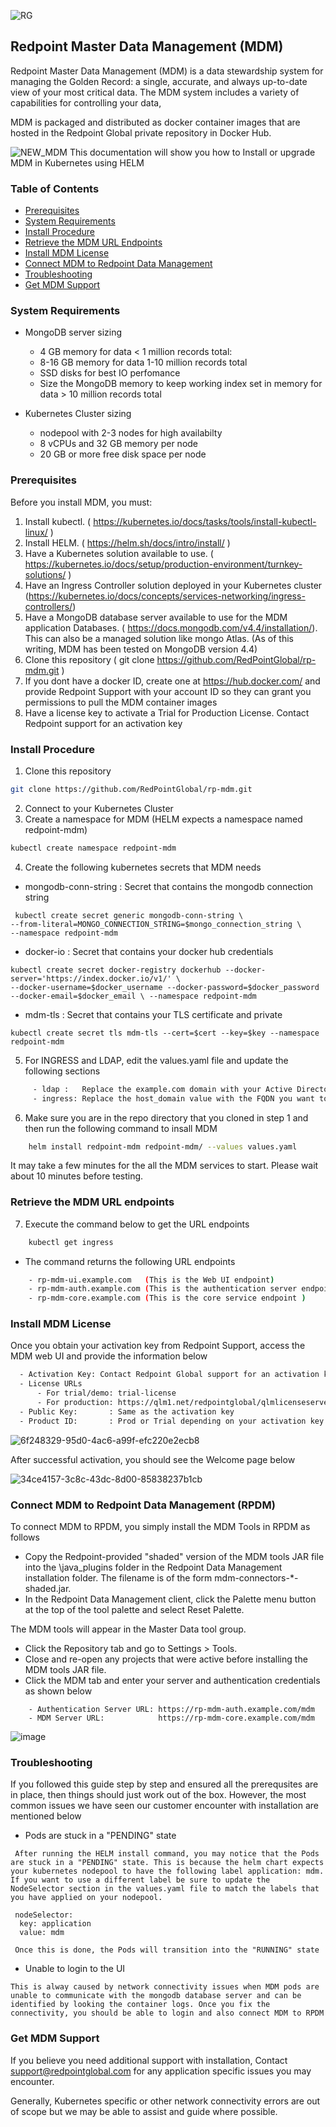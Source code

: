 ![RG](https://user-images.githubusercontent.com/42842390/158004336-60f07c05-7e5d-420e-87a6-22c5ac206fb6.jpg)
## Redpoint Master Data Management (MDM)
Redpoint Master Data Management (MDM) is a data stewardship system for managing the Golden Record: a single, accurate, and always up-to-date view of your most critical data. The MDM system includes a variety of capabilities for controlling your data,

MDM is packaged and distributed as docker container images that are hosted in the Redpoint Global private repository in Docker Hub.

![NEW_MDM](https://user-images.githubusercontent.com/42842390/157733806-a9c6be0a-1888-4010-8602-dc1e70fd0b22.jpg)
This documentation will show you how to Install or upgrade MDM in Kubernetes using HELM

### Table of Contents

- [Prerequisites ](#prerequisites)
- [System Requirements ](#system-requirements)
- [Install Procedure ](#install-procedure)
- [Retrieve the MDM URL Endpoints ](#retrieve-the-mdm-url-endpoints)
- [Install MDM License](#install-mdm-license)
- [Connect MDM to Redpoint Data Management](#connect-mdm-to-redpoint-data-management)
- [Troubleshooting](#troubleshooting)
- [Get MDM Support](#get-mdm-support)

### System Requirements

- MongoDB server sizing
    - 4 GB memory for data < 1 million records total: 
    - 8-16 GB memory for data 1-10 million records total
    - SSD disks for best IO perfomance
    - Size the MongoDB memory to keep working index set in memory for data > 10 million records total

- Kubernetes Cluster sizing
    - nodepool with 2-3 nodes for high availabilty
    - 8 vCPUs and 32 GB memory per node
    - 20 GB or more free disk space per node

### Prerequisites

Before you install MDM, you must:

1. Install kubectl. ( https://kubernetes.io/docs/tasks/tools/install-kubectl-linux/ )
2. Install HELM. ( https://helm.sh/docs/intro/install/ )
3. Have a Kubernetes solution available to use. ( https://kubernetes.io/docs/setup/production-environment/turnkey-solutions/ )
4. Have an Ingress Controller solution deployed in your Kubernetes cluster (https://kubernetes.io/docs/concepts/services-networking/ingress-controllers/)
5. Have a MongoDB database server available to use for the MDM application Databases. ( https://docs.mongodb.com/v4.4/installation/). This can also be a managed solution like mongo Atlas. (As of this writing, MDM has been tested on MongoDB version 4.4)
6. Clone this repository ( git clone https://github.com/RedPointGlobal/rp-mdm.git ) 
7. If you dont have a docker ID, create one at https://hub.docker.com/ and provide Redpoint Support with your account ID so they can grant you permissions to pull the MDM container images
8. Have a license key to activate a Trial for Production License. Contact Redpoint support for an activation key

### Install Procedure

1. Clone this repository
```sh
git clone https://github.com/RedPointGlobal/rp-mdm.git
 ```
2. Connect to your Kubernetes Cluster
3. Create a namespace for MDM (HELM expects a namespace named redpoint-mdm)
```sh
kubectl create namespace redpoint-mdm
 ```
4. Create the following kubernetes secrets that MDM needs
 - mongodb-conn-string      : Secret that contains the mongodb connection string
```
 kubectl create secret generic mongodb-conn-string \
--from-literal=MONGO_CONNECTION_STRING=$mongo_connection_string \
--namespace redpoint-mdm
```
 - docker-io                : Secret that contains your docker hub credentials
```
kubectl create secret docker-registry dockerhub --docker-server='https://index.docker.io/v1/' \
--docker-username=$docker_username --docker-password=$docker_password --docker-email=$docker_email \ --namespace redpoint-mdm
```
 - mdm-tls                  : Secret that contains your TLS certificate and private
```
kubectl create secret tls mdm-tls --cert=$cert --key=$key --namespace redpoint-mdm
```
5. For INGRESS and LDAP, edit the values.yaml file and update the following sections
```sh
     - ldap :   Replace the example.com domain with your Active Directory domain
     - ingress: Replace the host_domain value with the FQDN you want to use for your ingress URLs
 ```
6. Make sure you are in the repo directory that you cloned in step 1 and then run the following command to insall MDM
```sh
    helm install redpoint-mdm redpoint-mdm/ --values values.yaml
 ```
It may take a few minutes for the all the MDM services to start. Please wait about 10 minutes before testing.

### Retrieve the MDM URL endpoints
7. Execute the command below to get the URL endpoints 
```sh
    kubectl get ingress
 ```
- The command returns the following URL endpoints
```sh
    - rp-mdm-ui.example.com   (This is the Web UI endpoint)
    - rp-mdm-auth.example.com (This is the authentication server endpoint)
    - rp-mdm-core.example.com (This is the core service endpoint )
 ```  
### Install MDM License
Once you obtain your activation key from Redpoint Support, access the MDM web UI and provide the information below
```sh
  - Activation Key: Contact Redpoint Global support for an activation key
  - License URLs
      - For trial/demo: trial-license
      - For production: https://qlm1.net/redpointglobal/qlmlicenseserver/qlmservice.asmx
  - Public Key:       : Same as the activation key
  - Product ID:       : Prod or Trial depending on your activation key
 ```
![6f248329-95d0-4ac6-a99f-efc220e2ecb8](https://user-images.githubusercontent.com/42842390/157773834-f2fe34ed-afb5-4d5d-af22-2cc898158846.png)

After successful activation, you should see the Welcome page below 

![34ce4157-3c8c-43dc-8d00-85838237b1cb](https://user-images.githubusercontent.com/42842390/157773845-a1a972e6-f29b-4a20-a8d3-3560a9f84514.png)

### Connect MDM to Redpoint Data Management (RPDM)
To connect MDM to RPDM, you simply install the MDM Tools in RPDM as follows
 - Copy the Redpoint-provided "shaded" version of the MDM tools JAR file into the \java_plugins folder in the Redpoint Data Management installation folder. 
The filename is of the form mdm-connectors-*-shaded.jar.
 - In the Redpoint Data Management client, click the Palette menu button at the top of the tool palette and select Reset Palette.

The MDM tools will appear in the Master Data tool group.
 - Click the Repository tab and go to Settings > Tools.
 - Close and re-open any projects that were active before installing the MDM tools JAR file.
 - Click the MDM tab and enter your server and authentication credentials as shown below
```
    - Authentication Server URL: https://rp-mdm-auth.example.com/mdm
    - MDM Server URL:            https://rp-mdm-core.example.com/mdm
``` 
 ![image](https://user-images.githubusercontent.com/42842390/223878996-04c82cf7-531e-4568-9e6f-8390181628fa.png)

### Troubleshooting
If you followed this guide step by step and ensured all the prerequsites are in place, then things should just work out of the box. However, the most common issues we have seen our customer encounter with installation are mentioned below

 - Pods are stuck in a "PENDING" state
```
 After running the HELM install command, you may notice that the Pods are stuck in a "PENDING" state. This is because the helm chart expects your kubernetes nodepool to have the following label application: mdm. If you want to use a different label be sure to update the NodeSelector section in the values.yaml file to match the labels that you have applied on your nodepool.

 nodeSelector:
  key: application
  value: mdm

 Once this is done, the Pods will transition into the "RUNNING" state 
 ```
 - Unable to login to the UI
 ```
 This is alway caused by network connectivity issues when MDM pods are unable to communicate with the mongodb database server and can be identified by looking the container logs. Once you fix the connectivity, you should be able to login and also connect MDM to RPDM
```
### Get MDM Support 
If you believe you need additional support with installation, Contact support@redpointglobal.com for any application specific issues you may encounter. 

Generally, Kubernetes specific or other network connectivity errors are out of scope but we may be able to assist and guide where possible.
